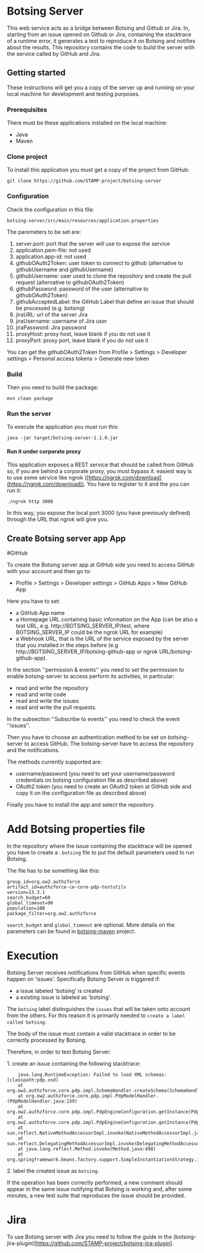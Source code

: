 
# Botsing Server

This web service acts as a bridge between Botsing and Github or Jira. In, starting from an issue opened on Github or Jira, containing the stacktrace of a runtime error, it  generates a test to reproduce it on Botsing and notifies about the results.
This repository contains the code to build the server with the service called by GitHub and Jira.

## Getting started

These instructions will get you a copy of the server up and running on your local machine for development and testing purposes.

### Prerequisites

There must be these applications installed on the local machine:

* Java
* Maven

### Clone project

To install this application you must get a copy of the project from GitHub:

```
git clone https://github.com/STAMP-project/botsing-server
```
### Configuration

Check the configuration in this file:
```
botsing-server/src/main/resources/application.properties
```

The paremeters to be set are:
1. server.port: port that the server will use to expose the service
1. application.pem-file: not used
1. application.app-id: not used
1. githubOAuth2Token: user token to connect to github (alternative to githubUsername and githubUsername)
1. githubUsername: user used to clone the repository and create the pull request (alternative to githubOAuth2Token)
1. githubPassword: password of the user (alternative to githubOAuth2Token)
1. githubAcceptedLabel: the GitHub Label that define an issue that should be processed (e.g. botsing)
1. jiraURL: url of the server Jira
1. jiraUsername: username of Jira user
1. jiraPassword: Jira password
1. proxyHost: proxy host, leave blank if you do not use it
1. proxyPort: proxy port, leave blank if you do not use it

You can get the githubOAuth2Token from Profile > Settings > Developer settings > Personal access tokens > Generate new token
### Build

Then you need to build the package:

```
mvn clean package
```

### Run the server

To execute the application you must run this:

```
java -jar target/botsing-server-1.1.0.jar
```

#### Run it under corporate proxy

This application exposes a REST service that should be called from GitHub so, if you are behind a corporate proxy, you must bypass it.
easiest way is to use some service like ngrok ([https://ngrok.com/download](https://ngrok.com/download)). You have to register to it and the you can run it:

```
./ngrok http 3000
```

In this way, you expose the local port 3000 (you have previously defined) through the URL that ngrok will give you.

## Create Botsing server app App

#GitHub

To create the Botsing server app at GitHub side you need to access GitHub with your account and then go to:

* Profile > Settings > Developer settings > GitHub Apps > New GitHub App

Here you have to set:

* a GitHub App name
* a Homepage URL containing basic information on the App (can be also a test URL, e.g. http://BOTSING_SERVER_IP/test, where BOTSING_SERVER_IP could be the ngrok URL for example) 
* a Webhook URL, that is the URL of the service exposed by the server that you installed in the steps before (e.g http://BOTSING_SERVER_IP/botsing-github-app or ngrok URL/botsing-github-app).

In the section ''permission & events'' you need to set the permission to enable botsing-server to access perform its activities, in particular:

* read and write the repository
* read and write code
* read and write the issues 
* read and write the pull requests.

In the subsection ''Subscribe to events'' you need to check the event ''issues''.

Then you have to choose an authentication method to be set on botsing-server to access GitHub. The botsing-server have to access the repository and the notifications. 

The methods currently supported are:

* username/password (you need to set your username/password credentials on botsing configuration file as described above)
* OAuth2 token (you need to create an OAuth2 token at GitHub side and copy it on the configuration file as described above)

Finally you have to install the app and select the repository.


# Add Botsing properties file

In the repository where the issue containing the stacktrace will be opened you have to create a `.botsing` file to put the default parameters used to run Botsing.

The file has to be something like this:

```
group_id=org.ow2.authzforce
artifact_id=authzforce-ce-core-pdp-testutils
version=13.3.1
search_budget=60
global_timeout=90
population=100
package_filter=org.ow2.authzforce
```
`search_budget` and `global_timeout` are optional. More details on the parameters can be found in [botsing-maven](https://github.com/STAMP-project/botsing/tree/master/botsing-maven) project.

# Execution

Botsing Server receives notifications from GitHub when specific events happen on 'issues'. Specifically Botsing Server is triggered if:

* a issue labeled 'botsing' is created
* a existing issue is labeled as 'botsing'.

The `botsing` label distinguishes the `issues` that will be taken onto account from the others. For this reason it is primarily needed to `create a label called botsing`.

The body of the issue must contain a valid stacktrace in order to be correctly processed by Botsing.

Therefore, in order to test Botsing Server:

 1\. create an issue containing the following stacktrace:
         
        java.lang.RuntimeException: Failed to load XML schemas: [classpath:pdp.xsd]  
        at org.ow2.authzforce.core.pdp.impl.SchemaHandler.createSchema(SchemaHandler.java:541)  
        at org.ow2.authzforce.core.pdp.impl.PdpModelHandler.(PdpModelHandler.java:159)  
        at org.ow2.authzforce.core.pdp.impl.PdpEngineConfiguration.getInstance(PdpEngineConfiguration.java:682)  
        at org.ow2.authzforce.core.pdp.impl.PdpEngineConfiguration.getInstance(PdpEngineConfiguration.java:699)  
        at sun.reflect.NativeMethodAccessorImpl.invoke(NativeMethodAccessorImpl.java:62)  
        at sun.reflect.DelegatingMethodAccessorImpl.invoke(DelegatingMethodAccessorImpl.java:43)  
        at java.lang.reflect.Method.invoke(Method.java:498)  
        at org.springframework.beans.factory.support.SimpleInstantiationStrategy.instantiate(SimpleInstantiationStrategy.java:162)        
        
 2\. label the created issue as `botsing`.

If the operation has been correctly performed, a new comment should appear in the same issue notifying that Botsing is working and, after some minutes, a new test suite that reproduces the issue should be provided.

# Jira

To use Botsing server with Jira you need to follow the guide in the (botsing-jira-plugin)[https://github.com/STAMP-project/botsing-jira-plugin].

